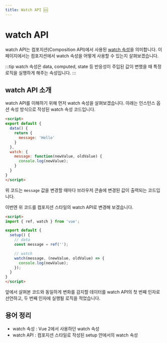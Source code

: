 ```yaml
---
title: Watch API 🆕
---
```


# watch API <Badge text="Vue 3"/>

watch API는 컴포지션(Composition API)에서 사용된 [watch 속성](/syntax/watch.html)을 의미합니다. 이 페이지에서는 컴포지션에서 
watch 속성을 어떻게 사용할 수 있는지 살펴보겠습니다.

:::tip
watch 속성은 data, computed, state 등 반응성이 주입된 값이 변했을 때 특정 로직을 실행하게 해주는 속성입니다.
:::

<!-- computed API와 유사하게 작성 -->

## watch API 소개

watch API를 이해하기 위해 먼저 watch 속성을 살펴보겠습니다. 아래는 인스턴스 옵션 속성 방식으로 작성된 watch 속성 코드입니다.

```html
<script>
export default {
  data() {
    return {
      message: 'Hello'
    }
  },
  watch: {
    message: function(newValue, oldValue) {
      console.log(newValue);
    }
  }
}
</script>
```

위 코드는 `message` 값을 변경할 때마다 브라우저 콘솔에 변경된 값이 출력되는 코드입니다.

이번엔 위 코드를 컴포지션 스타일의 watch API로 변경해 보겠습니다.

```html
<script>
import { ref, watch } from 'vue';

export default {
  setup() {
    // data
    const message = ref('');

    // watch
    watch(message, (newValue, oldValue) => {
      console.log(newValue);
    });
  }
} 
</script>
```

앞에서 살펴본 코드와 동일하게 변화를 감지할 데이터를 watch API의 첫 번째 인자로 선언하고, 두 번째 인자에 실행될 로직을 적었습니다.

## 용어 정리

- watch 속성 : Vue 2에서 사용하던 watch 속성
- watch API : 컴포지션 스타일로 작성된 setup 안에서의 watch 속성
